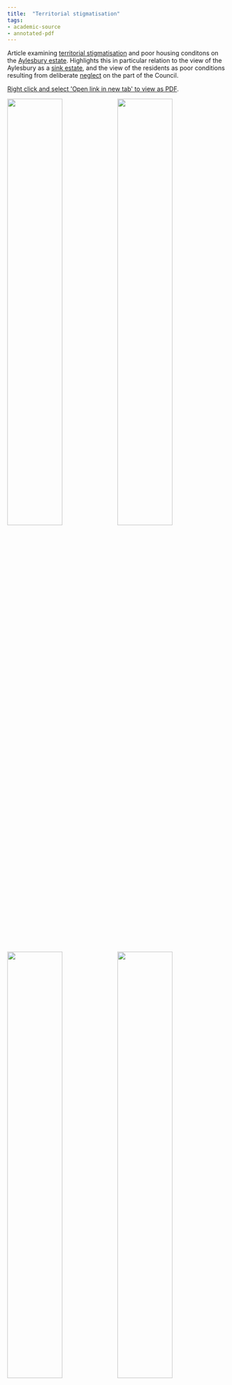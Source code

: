 ```yaml
---
title:  "Territorial stigmatisation"
tags: 
- academic-source
- annotated-pdf
---
```



Article examining [territorial stigmatisation](cause-affect-effect/territorial-stigmatisation) and poor housing conditons on the [Aylesbury estate](cases/aylesbury). Highlights this in particular relation to the view of the Aylesbury as a [sink estate](cause-effect-affect/sink-estate), and the view of the residents as poor conditions resulting from deliberate [neglect](cause-effect-affect/neglect) on the part of the Council. 

<a href="https://elaraks.github.io/dampcapital/images/theory/watt-territorial-stigma-poor-housing.pdf" target="_blank">Right click and select 'Open link in new tab' to view as PDF</a>. 


<img src="https://elaraks.github.io/dampcapital/watt-territorial-stigma-poor-housing-1.jpg" width="50%"/><img src="https://elaraks.github.io/dampcapital/watt-territorial-stigma-poor-housing-2.jpg" width="50%"/>
<img src="https://elaraks.github.io/dampcapital/watt-territorial-stigma-poor-housing-3.jpg" width="50%"/><img src="https://elaraks.github.io/dampcapital/watt-territorial-stigma-poor-housing-4.jpg" width="50%"/>
<img src="https://elaraks.github.io/dampcapital/watt-territorial-stigma-poor-housing-5.jpg" width="50%"/><img src="https://elaraks.github.io/dampcapital/watt-territorial-stigma-poor-housing-6.jpg" width="50%"/>
<img src="https://elaraks.github.io/dampcapital/watt-territorial-stigma-poor-housing-7.jpg" width="50%"/><img src="https://elaraks.github.io/dampcapital/watt-territorial-stigma-poor-housing-8.jpg" width="50%"/>
<img src="https://elaraks.github.io/dampcapital/watt-territorial-stigma-poor-housing-9.jpg" width="50%"/><img src="https://elaraks.github.io/dampcapital/watt-territorial-stigma-poor-housing-10.jpg" width="50%"/>
<img src="https://elaraks.github.io/dampcapital/watt-territorial-stigma-poor-housing-11.jpg" width="50%"/><img src="https://elaraks.github.io/dampcapital/watt-territorial-stigma-poor-housing-12.jpg" width="50%"/>
